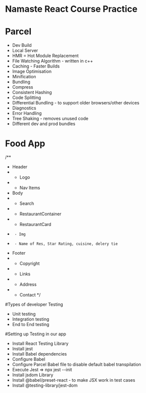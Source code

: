 # Namaste React Course Practice

# Parcel

- Dev Build
- Local Server
- HMR = Hot Module Replacement
- File Watching Algorithm - written in c++
- Caching - Faster Builds
- Image Optimisation
- Minification
- Bundling
- Compress
- Consistent Hashing
- Code Splitting
- Differential Bundling - to support older browsers/other devices
- Diagnostics
- Error Handling
- Tree Shaking - removes unused code
- Different dev and prod bundles

# Food App

/\*\*

- Header
- - Logo
- - Nav Items
- Body
- - Search
- - RestaurantContainer
- - RestaurantCard
-      - Img
-      - Name of Res, Star Rating, cuisine, delery tie
- Footer
- - Copyright
- - Links
- - Address
- - Contact
    \*/

#Types of developer Testing

- Unit testing
- Integration testing
- End to End testing

#Setting up Testing in our app

- Install React Testing Library
- Install jest
- Install Babel dependencies
- Configure Babel
- Configure Parcel Babel file to disable default babel transpilation
- Execute Jest => npx jest --init
- Install jsdom Library
- Install @babel/preset-react - to make JSX work in test cases
- Install @testing-library/jest-dom
